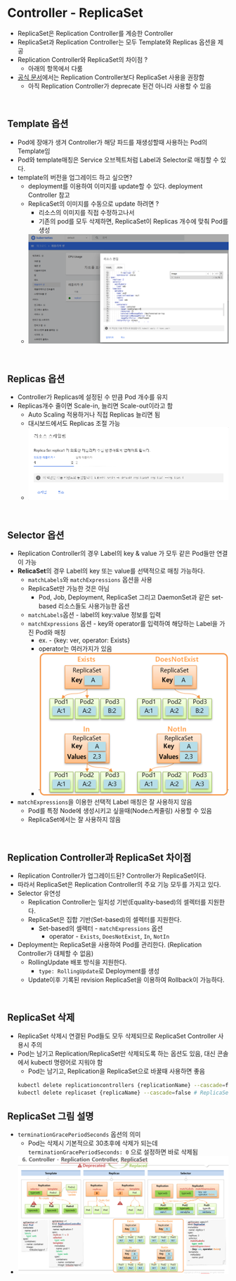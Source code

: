 # Controller - ReplicaSet
* ReplicaSet은 Replication Controller를 계승한 Controller
* ReplicaSet과 Replication Controller는 모두 Template와 Replicas 옵션을 제공
* Replication Controller와 ReplicaSet의 차이점 ?
  * 아래의 항목에서 다룸
* [공식 문서](https://kubernetes.io/docs/concepts/workloads/controllers/replicaset/)에서는 Replication Controller보다 ReplicaSet 사용을 권장함
  * 아직 Replication Controller가 deprecate 된건 아니라 사용할 수 있음

<br>

## Template 옵션
* Pod에 장애가 생겨 Controller가 해당 파드를 재생성할때 사용하는 Pod의 Template임
* Pod와 template매칭은 Service 오브젝트처럼 Label과 Selector로 매칭할 수 있다.
* template의 버전을 업그레이드 하고 싶으면?
  * deployment를 이용하여 이미지를 update할 수 있다. deployment Controller 참고
  * ReplicaSet의 이미지를 수동으로 update 하려면 ?
    * 리소스의 이미지를 직접 수정하고나서
    * 기존의 pod를 모두 삭제하면, ReplicaSet이 Replicas 개수에 맞춰 Pod를 생성
  * ![](2024-11-06-00-34-25.png)

<br>

## Replicas 옵션
* Controller가 Replicas에 설정된 수 만큼 Pod 개수를 유지
* Replicas개수 줄이면 Scale-in, 늘리면 Scale-out이라고 함
  * Auto Scaling 적용하거나 직접 Replicas 늘리면 됨
  * 대시보드에서도 Replicas 조절 가능
  * ![](2024-11-06-00-30-03.png)

<br>

## Selector 옵션
* Replication Controller의 경우 Label의 key & value 가 모두 같은 Pod들만 연결이 가능
* **RelicaSet**의 경우 Label의 key 또는 value를 선택적으로 매칭 가능하다.
  * `matchLabels`와 `matchExpressions` 옵션을 사용
  * ReplicaSet만 가능한 것은 아님
    * Pod, Job, Deployment, ReplicaSet 그리고 DaemonSet과 같은 set-based 리소스들도 사용가능한 옵션
  * `matchLabels`옵션 - label의 key:value 정보를 입력
  * `matchExpressions` 옵션 - key와 operator를 입력하여 해당하는 Label을 가진 Pod와 매칭
    * ex. - {key: ver, operator: Exists}
    * operator는 여러가지가 있음
    * ![](2024-11-05-23-07-47.png)
* `matchExpressions`을 이용한 선택적 Label 매칭은 잘 사용하지 않음
  * Pod를 특정 Node에 생성시키고 싶을때(Node스케줄링) 사용할 수 있음
  * ReplicaSet에서는 잘 사용하지 않음

<br>

## Replication Controller과 ReplicaSet 차이점
* Replication Controller가 업그레이드된? Controller가 ReplicaSet이다.
* 따라서 ReplicaSet은 Replication Controller의 주요 기능 모두를 가지고 있다.
* Selector 유연성
  * Replication Controller는 일치성 기반(Equality-based)의 셀렉터를 지원한다.
  * ReplicaSet은 집합 기반(Set-based)의 셀렉터를 지원한다.
    * Set-based의 셀렉터 - `matchExpressions` 옵션
      * operator - `Exists`, `DoesNotExist`, `In`, `NotIn`
* Deployment는 ReplicaSet을 사용하여 Pod를 관리한다. (Replication Controller가 대체할 수 없음)
  * RollingUpdate 배포 방식을 지원한다.
    * `type: RollingUpdate`로 Deployment를 생성
  * Update이후 기록된 revision ReplicaSet을 이용하여 Rollback이 가능하다.

<br>

## ReplicaSet 삭제
* ReplicaSet 삭제시 연결된 Pod들도 모두 삭제되므로 ReplicaSet Controller 사용시 주의
* Pod는 남기고 Replication/ReplicaSet만 삭제되도록 하는 옵션도 있음, 대신 콘솔에서 kubectl 명령어로 지워야 함
  * Pod는 남기고, Replication을 ReplicaSet으로 바꿀때 사용하면 좋음
  ```bash
  kubectl delete replicationcontrollers {replicationName} --cascade=false # Replication Controller만 삭제
  kubectl delete replicaset {replicaName} --cascade=false # ReplicaSet만 삭제
  ```


## ReplicaSet 그림 설명
* `terminationGracePeriodSeconds` 옵션의 의미
  * Pod는 삭제시 기본적으로 30초후에 삭제가 되는데 `terminationGracePeriodSeconds: 0` 으로 설정하면 바로 삭제됨
* ![](2024-11-05-21-55-04.png)